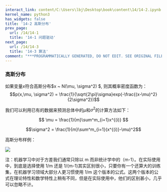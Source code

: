 ```yaml
---
interact_link: content/C:\Users\lbj\Desktop\book\content\14/14-2.ipynb
kernel_name: python3
has_widgets: false
title: '14-2 高斯分布'
prev_page:
  url: /14/14-1
  title: '14-1 问题驱动'
next_page:
  url: /14/14-3
  title: '14-3 算法'
comment: "***PROGRAMMATICALLY GENERATED, DO NOT EDIT. SEE ORIGINAL FILES IN /content***"
---
```


### 高斯分布

如果变量$x$符合高斯分布$x ~ N(\mu, \sigma^2) $, 则其概率密度函数为： 
$$p(x,\mu, \sigma^2) = \frac{1}{\sqrt{2\pi}\sigma}exp(-\frac{(x-\mu)^2}{2\sigma^2})$$
 
我们可以利用已有的数据来预测总体中的$\mu$和$\sigma^2$的计算方法如下： 

$$ \mu = \frac{1}{m}\sum^m_{i=1}x^{(i)} $$

$$\sigma^2 = \frac{1}{m}\sum^m_{i=1}(x^{(i)}-\mu)^2$$

高斯分布样例： 

![](https://i.loli.net/2018/12/02/5c03593b1584b.png)

注：机器学习中对于方差我们通常只除以 m 而非统计学中的（m-1）。在实际使用中，到底是选择使用 1/m 还是 1/(m-1)其实区别很小，只要你有一个还算大的训练集，在机器学习领域大部分人更习惯使用 1/m 这个版本的公式。这两个版本的公式在理论特性和数学特性上稍有不同，但是在实际使用中，他们的区别甚小，几乎可以忽略不计。
